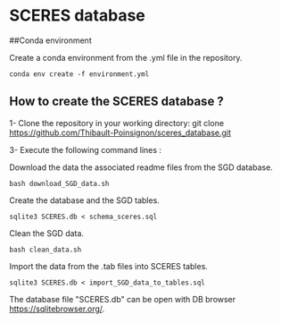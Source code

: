 # SCERES database


##Conda environment

Create a conda environment from the .yml file in the repository.
```
conda env create -f environment.yml
```

## How to create the SCERES database ?

1- Clone the repository in your working directory:
git clone https://github.com/Thibault-Poinsignon/sceres_database.git

3- Execute the following command lines :

Download the data the associated readme files from the SGD database.
```
bash download_SGD_data.sh
```

Create the database and the SGD tables.
```
sqlite3 SCERES.db < schema_sceres.sql
```

Clean the SGD data.
```
bash clean_data.sh
```

Import the data from the .tab files into SCERES tables.
```
sqlite3 SCERES.db < import_SGD_data_to_tables.sql
```

The database file "SCERES.db" can be open with DB browser https://sqlitebrowser.org/.

